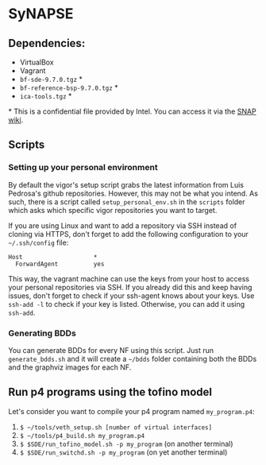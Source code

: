 # SyNAPSE

## Dependencies:
  * VirtualBox
  * Vagrant
  * `bf-sde-9.7.0.tgz` \*
  * `bf-reference-bsp-9.7.0.tgz` \*
  * `ica-tools.tgz` \*

\* This is a confidential file provided by Intel. You can access it via the [SNAP wiki](https://snaplab.2y.net/InstallingTheTofinoSDE). 

## Scripts

### Setting up your personal environment

By default the vigor's setup script grabs the latest information from Luis Pedrosa's github repositories. However, this may not be what you intend. As such, there is a script called `setup_personal_env.sh` in the `scripts` folder which asks which specific vigor repositories you want to target.

If you are using Linux and want to add a repository via SSH instead of cloning via HTTPS, don't forget to add the following configuration to your `~/.ssh/config` file:

```
Host                    *
  ForwardAgent          yes 
```

This way, the vagrant machine can use the keys from your host to access your personal repositories via SSH. If you already did this and keep having issues, don't forget to check if your ssh-agent knows about your keys. Use `ssh-add -l` to check if your key is listed. Otherwise, you can add it using `ssh-add`.

### Generating BDDs

You can generate BDDs for every NF using this script. Just run `generate_bdds.sh` and it will create a `~/bdds` folder containing both the BDDs and the graphviz images for each NF.

## Run p4 programs using the tofino model

Let's consider you want to compile your p4 program named `my_program.p4`:

1. `$ ~/tools/veth_setup.sh [number of virtual interfaces]`
2. `$ ~/tools/p4_build.sh my_program.p4`
3. `$ $SDE/run_tofino_model.sh -p my_program` (on another terminal)
4. `$ $SDE/run_switchd.sh -p my_program` (on yet another terminal)
